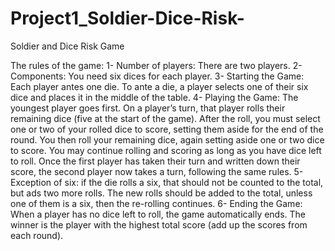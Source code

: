 # Project1_Soldier-Dice-Risk-


Soldier and Dice Risk Game

The rules of the game:
1-	Number of players: There are two players.
2-	Components: You need six dices for each player.
3-	Starting the Game: Each player antes one die. To ante a die, a player selects one of their six dice and places it in the middle of the table.
4-	Playing the Game: The youngest player goes first. On a player’s turn, that player rolls their remaining dice (five at the start of the game). After the roll, you must select one or two of your rolled dice to score, setting them aside for the end of the round. You then roll your remaining dice, again setting aside one or two dice to score. You may continue rolling and scoring as long as you have dice left to roll. Once the first player has taken their turn and written down their score, the second player now takes a turn, following the same rules.
5-	Exception of six: if the die rolls a six, that should not be counted to the total, but ads two more rolls. The new rolls should be added to the total, unless one of them is a six, then the re-rolling continues.
6-	Ending the Game: When a player has no dice left to roll, the game automatically ends. The winner is the player with the highest total score (add up the scores from each round).
